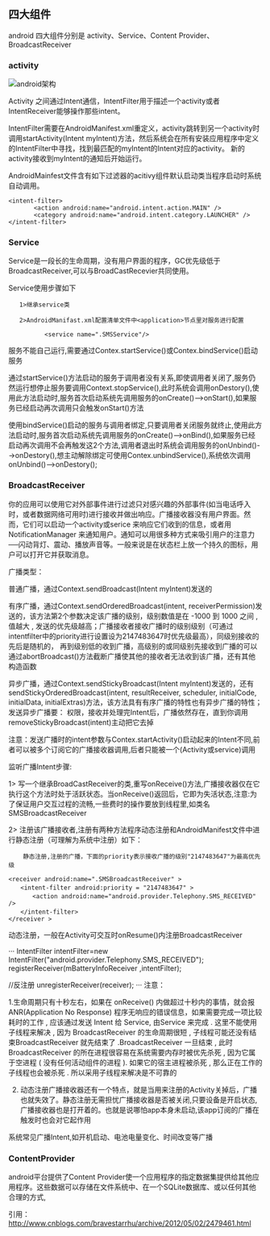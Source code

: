 ## 四大组件

android 四大组件分别是 activity、Service、Content Provider、BroadcastReceiver

### activity
![android架构](http://pic002.cnblogs.com/images/2012/402670/2012050219053256.jpg) 

Activity 之间通过Intent通信，IntentFilter用于描述一个activity或者IntentReceiver能够操作那些intent。

IntentFilter需要在AndroidManifest.xml重定义，activity跳转到另一个activity时调用startActivity(Intent myIntent)方法，然后系统会在所有安装应用程序中定义的IntentFilter中寻找，找到最匹配的myIntent的Intent对应的activity。
新的activity接收到myIntent的通知后开始运行。

AndroidMainfest文件含有如下过滤器的acitivy组件默认启动类当程序启动时系统自动调用。
```
<intent-filter>
       <action android:name="android.intent.action.MAIN" />
       <category android:name="android.intent.category.LAUNCHER" />
</intent-filter>
```

### Service
Service是一段长的生命周期，没有用户界面的程序，GC优先级低于BroadcastReceiver,可以与BroadCastRecevier共同使用。

Service使用步骤如下

       1>继承service类

       2>AndroidManifast.xml配置清单文件中<application>节点里对服务进行配置

              <service name=".SMSService"/>

服务不能自己运行,需要通过Contex.startService()或Contex.bindService()启动服务

通过startService()方法启动的服务于调用者没有关系,即使调用者关闭了,服务仍然运行想停止服务要调用Context.stopService(),此时系统会调用onDestory(),使用此方法启动时,服务首次启动系统先调用服务的onCreate()-->onStart(),如果服务已经启动再次调用只会触发onStart()方法

使用bindService()启动的服务与调用者绑定,只要调用者关闭服务就终止,使用此方法启动时,服务首次启动系统先调用服务的onCreate()-->onBind(),如果服务已经启动再次调用不会再触发这2个方法,调用者退出时系统会调用服务的onUnbind()-->onDestory(),想主动解除绑定可使用Contex.unbindService(),系统依次调用onUnbind()-->onDestory();

### BroadcastReceiver
你的应用可以使用它对外部事件进行过滤只对感兴趣的外部事件(如当电话呼入时，或者数据网络可用时)进行接收并做出响应。广播接收器没有用户界面。然而，它们可以启动一个activity或serice 来响应它们收到的信息，或者用NotificationManager 来通知用户。通知可以用很多种方式来吸引用户的注意力──闪动背灯、震动、播放声音等。一般来说是在状态栏上放一个持久的图标，用户可以打开它并获取消息。

广播类型：

普通广播，通过Context.sendBroadcast(Intent myIntent)发送的

有序广播，通过Context.sendOrderedBroadcast(intent, receiverPermission)发送的，该方法第2个参数决定该广播的级别，级别数值是在 -1000 到 1000 之间 , 值越大 , 发送的优先级越高；广播接收者接收广播时的级别级别（可通过intentfilter中的priority进行设置设为2147483647时优先级最高），同级别接收的先后是随机的， 再到级别低的收到广播，高级别的或同级别先接收到广播的可以通过abortBroadcast()方法截断广播使其他的接收者无法收到该广播，还有其他构造函数

异步广播，通过Context.sendStickyBroadcast(Intent myIntent)发送的，还有sendStickyOrderedBroadcast(intent, resultReceiver, scheduler,  initialCode, initialData, initialExtras)方法，该方法具有有序广播的特性也有异步广播的特性；发送异步广播要： <uses-permission android:name="android.permission.BROADCAST_STICKY" />权限，接收并处理完Intent后，广播依然存在，直到你调用removeStickyBroadcast(intent)主动把它去掉

注意：发送广播时的intent参数与Contex.startActivity()启动起来的Intent不同,前者可以被多个订阅它的广播接收器调用,后者只能被一个(Activity或service)调用

监听广播Intent步骤:

1>             写一个继承BroadCastReceiver的类,重写onReceive()方法,广播接收器仅在它执行这个方法时处于活跃状态。当onReceive()返回后，它即为失活状态,注意:为了保证用户交互过程的流畅,一些费时的操作要放到线程里,如类名SMSBroadcastReceiver

2>            注册该广播接收者,注册有两种方法程序动态注册和AndroidManifest文件中进行静态注册（可理解为系统中注册）如下：

        静态注册,注册的广播，下面的priority表示接收广播的级别"2147483647"为最高优先级
		
```
<receiver android:name=".SMSBroadcastReceiver" >
　　<intent-filter android:priority = "2147483647" >
　　　　<action android:name="android.provider.Telephony.SMS_RECEIVED" />
　　</intent-filter>
</receiver >
```
动态注册，一般在Activity可交互时onResume()内注册BroadcastReceiver

···
IntentFilter intentFilter=new IntentFilter("android.provider.Telephony.SMS_RECEIVED");
registerReceiver(mBatteryInfoReceiver ,intentFilter);

//反注册
unregisterReceiver(receiver);
···
注意：

1.生命周期只有十秒左右，如果在 onReceive() 内做超过十秒内的事情，就会报ANR(Application No Response) 程序无响应的错误信息，如果需要完成一项比较耗时的工作 , 应该通过发送 Intent 给 Service, 由Service 来完成 . 这里不能使用子线程来解决 , 因为 BroadcastReceiver 的生命周期很短 , 子线程可能还没有结束BroadcastReceiver 就先结束了 .BroadcastReceiver 一旦结束 , 此时 BroadcastReceiver 的所在进程很容易在系统需要内存时被优先杀死 , 因为它属于空进程 ( 没有任何活动组件的进程 ). 如果它的宿主进程被杀死 , 那么正在工作的子线程也会被杀死 . 所以采用子线程来解决是不可靠的

2. 动态注册广播接收器还有一个特点，就是当用来注册的Activity关掉后，广播也就失效了。静态注册无需担忧广播接收器是否被关闭,只要设备是开启状态,广播接收器也是打开着的。也就是说哪怕app本身未启动,该app订阅的广播在触发时也会对它起作用

系统常见广播Intent,如开机启动、电池电量变化、时间改变等广播

### ContentProvider
android平台提供了Content Provider使一个应用程序的指定数据集提供给其他应用程序。这些数据可以存储在文件系统中、在一个SQLite数据库、或以任何其他合理的方式,

引用：
http://www.cnblogs.com/bravestarrhu/archive/2012/05/02/2479461.html